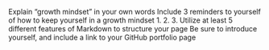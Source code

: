 Explain “growth mindset” in your own words
Include 3 reminders to yourself of how to keep yourself in a growth mindset
1.
2.
3.
Utilize at least 5 different features of Markdown to structure your page
Be sure to introduce yourself, and include a link to your GitHub portfolio page
